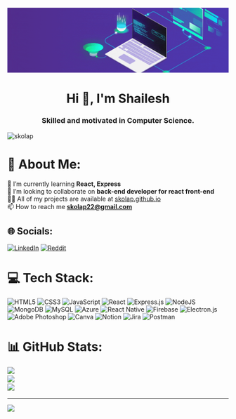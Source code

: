 [![MasterHead](https://raw.githubusercontent.com/Skolap/Skolap/main/gif/banner_optimized.gif)](https://skolap.github.io)
<h1 align="center">Hi 👋, I'm Shailesh</h1>
<h3 align="center">Skilled and motivated in Computer Science.</h3>

<p align="left"> <img src="https://komarev.com/ghpvc/?username=skolap&label=Profile%20views&color=0e75b6&style=flat" alt="skolap" /> </p>

<!--- Right Image gif 
<img align="right" alt="Coding" width="400" src="https://raw.githubusercontent.com/Skolap/Skolap/main/gif/68747470733a2f2f70687973696373677572756b756c2e66696c65732e776f726470726573732e636f6d2f323031392f30322f6368617261637465722d312e676966.gif" /> 
-->
# 💫 About Me:
🌱 I’m currently learning **React, Express**<br>👯 I’m looking to collaborate on **back-end developer for react front-end**<br>👨‍💻 All of my projects are available at [skolap.github.io](https://skolap.github.io)<br>📫 How to reach me **skolap22@gmail.com**


## 🌐 Socials:
[![LinkedIn](https://img.shields.io/badge/LinkedIn-%230077B5.svg?logo=linkedin&logoColor=white)](https://linkedin.com/in/skolap) [![Reddit](https://img.shields.io/badge/Reddit-%23FF4500.svg?logo=Reddit&logoColor=white)](https://reddit.com/user/skolap) 

# 💻 Tech Stack:
![HTML5](https://img.shields.io/badge/html5-%23E34F26.svg?style=for-the-badge&logo=html5&logoColor=white) ![CSS3](https://img.shields.io/badge/css3-%231572B6.svg?style=for-the-badge&logo=css3&logoColor=white) ![JavaScript](https://img.shields.io/badge/javascript-%23323330.svg?style=for-the-badge&logo=javascript&logoColor=%23F7DF1E)  ![React](https://img.shields.io/badge/react-%2320232a.svg?style=for-the-badge&logo=react&logoColor=%2361DAFB) ![Express.js](https://img.shields.io/badge/express.js-%23404d59.svg?style=for-the-badge&logo=express&logoColor=%2361DAFB) ![NodeJS](https://img.shields.io/badge/node.js-6DA55F?style=for-the-badge&logo=node.js&logoColor=white) ![MongoDB](https://img.shields.io/badge/MongoDB-%234ea94b.svg?style=for-the-badge&logo=mongodb&logoColor=white) ![MySQL](https://img.shields.io/badge/mysql-%2300f.svg?style=for-the-badge&logo=mysql&logoColor=white) ![Azure](https://img.shields.io/badge/azure-%230072C6.svg?style=for-the-badge&logo=azure-devops&logoColor=white) ![React Native](https://img.shields.io/badge/react_native-%2320232a.svg?style=for-the-badge&logo=react&logoColor=%2361DAFB) ![Firebase](https://img.shields.io/badge/firebase-%23039BE5.svg?style=for-the-badge&logo=firebase) ![Electron.js](https://img.shields.io/badge/Electron-191970?style=for-the-badge&logo=Electron&logoColor=white)  ![Adobe Photoshop](https://img.shields.io/badge/adobephotoshop-%2331A8FF.svg?style=for-the-badge&logo=adobephotoshop&logoColor=white) ![Canva](https://img.shields.io/badge/Canva-%2300C4CC.svg?style=for-the-badge&logo=Canva&logoColor=white) ![Notion](https://img.shields.io/badge/Notion-%23000000.svg?style=for-the-badge&logo=notion&logoColor=white) ![Jira](https://img.shields.io/badge/jira-%230A0FFF.svg?style=for-the-badge&logo=jira&logoColor=white) ![Postman](https://img.shields.io/badge/Postman-FF6C37?style=for-the-badge&logo=postman&logoColor=white)

# 📊 GitHub Stats:
![](https://github-readme-stats.vercel.app/api?username=skolap&theme=dark&hide_border=false&include_all_commits=true&count_private=true)<br/>
![](https://github-readme-streak-stats.herokuapp.com/?user=skolap&theme=dark&hide_border=false)<br/>
![](https://github-readme-stats.vercel.app/api/top-langs/?username=skolap&theme=dark&hide_border=false&include_all_commits=true&count_private=true&layout=compact)

---
[![](https://visitcount.itsvg.in/api?id=skolap&icon=7&color=12)](https://visitcount.itsvg.in)
